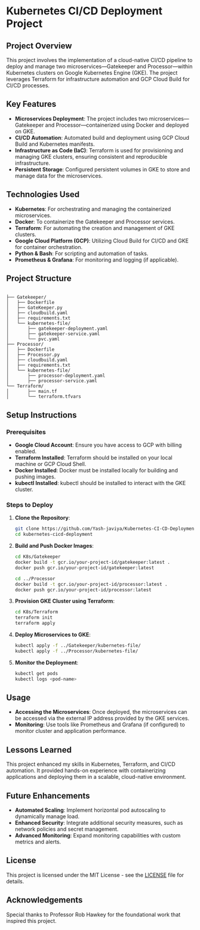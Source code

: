 # Kubernetes CI/CD Deployment Project

## Project Overview

This project involves the implementation of a cloud-native CI/CD pipeline to deploy and manage two microservices—Gatekeeper and Processor—within Kubernetes clusters on Google Kubernetes Engine (GKE). The project leverages Terraform for infrastructure automation and GCP Cloud Build for CI/CD processes.

## Key Features

- **Microservices Deployment**: The project includes two microservices—Gatekeeper and Processor—containerized using Docker and deployed on GKE.
- **CI/CD Automation**: Automated build and deployment using GCP Cloud Build and Kubernetes manifests.
- **Infrastructure as Code (IaC)**: Terraform is used for provisioning and managing GKE clusters, ensuring consistent and reproducible infrastructure.
- **Persistent Storage**: Configured persistent volumes in GKE to store and manage data for the microservices.

## Technologies Used

- **Kubernetes**: For orchestrating and managing the containerized microservices.
- **Docker**: To containerize the Gatekeeper and Processor services.
- **Terraform**: For automating the creation and management of GKE clusters.
- **Google Cloud Platform (GCP)**: Utilizing Cloud Build for CI/CD and GKE for container orchestration.
- **Python & Bash**: For scripting and automation of tasks.
- **Prometheus & Grafana**: For monitoring and logging (if applicable).

## Project Structure

```plaintext

├── Gatekeeper/
│   ├── Dockerfile
│   ├── GateKeeper.py
│   ├── cloudbuild.yaml
│   ├── requirements.txt
│   └── kubernetes-file/
│       ├── gatekeeper-deployment.yaml
│       ├── gatekeeper-service.yaml
│       └── pvc.yaml
├── Processor/
│   ├── Dockerfile
│   ├── Processor.py
│   ├── cloudbuild.yaml
│   ├── requirements.txt
│   └── kubernetes-file/
│       ├── processor-deployment.yaml
│       ├── processor-service.yaml
└── Terraform/
│       ├── main.tf
│       └── terraform.tfvars
```

## Setup Instructions

### Prerequisites

- **Google Cloud Account**: Ensure you have access to GCP with billing enabled.
- **Terraform Installed**: Terraform should be installed on your local machine or GCP Cloud Shell.
- **Docker Installed**: Docker must be installed locally for building and pushing images.
- **kubectl Installed**: kubectl should be installed to interact with the GKE cluster.

### Steps to Deploy

1. **Clone the Repository**:

    ```bash
    git clone https://github.com/Yash-javiya/Kubernetes-CI-CD-Deployment.git
    cd kubernetes-cicd-deployment
    ```

2. **Build and Push Docker Images**:

    ```bash
    cd K8s/Gatekeeper
    docker build -t gcr.io/your-project-id/gatekeeper:latest .
    docker push gcr.io/your-project-id/gatekeeper:latest

    cd ../Processor
    docker build -t gcr.io/your-project-id/processor:latest .
    docker push gcr.io/your-project-id/processor:latest
    ```

3. **Provision GKE Cluster using Terraform**:

    ```bash
    cd K8s/Terraform
    terraform init
    terraform apply
    ```

4. **Deploy Microservices to GKE**:

    ```bash
    kubectl apply -f ../Gatekeeper/kubernetes-file/
    kubectl apply -f ../Processor/kubernetes-file/
    ```

5. **Monitor the Deployment**:

    ```bash
    kubectl get pods
    kubectl logs <pod-name>
    ```

## Usage

- **Accessing the Microservices**: Once deployed, the microservices can be accessed via the external IP address provided by the GKE services.
- **Monitoring**: Use tools like Prometheus and Grafana (if configured) to monitor cluster and application performance.

## Lessons Learned

This project enhanced my skills in Kubernetes, Terraform, and CI/CD automation. It provided hands-on experience with containerizing applications and deploying them in a scalable, cloud-native environment.

## Future Enhancements

- **Automated Scaling**: Implement horizontal pod autoscaling to dynamically manage load.
- **Enhanced Security**: Integrate additional security measures, such as network policies and secret management.
- **Advanced Monitoring**: Expand monitoring capabilities with custom metrics and alerts.

## License

This project is licensed under the MIT License - see the [LICENSE](LICENSE) file for details.

## Acknowledgements

Special thanks to Professor Rob Hawkey for the foundational work that inspired this project.
